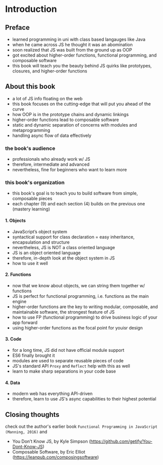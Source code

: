 # Introduction

## Preface

- learned programming in uni with class based langauges like Java
- when he came across JS he thought it was an abomination
- soon realized that JS was built from the ground up as OOP
- got excited about higher-order functions, functional programming, and composable software
- this book will teach you the beauty behind JS quirks like prototypes, closures, and higher-order functions

## About this book

- a lot of JS info floating on the web
- this book focuses on the cutting-edge that will put you ahead of the curve
- how OOP is in the prototype chains and dynamic linkings
- higher-order functions lead to composable software
- static and dynamic separation of concerns with modules and metaprogramming
- handling async flow of data effectively

### the book's audience

- professionals who already work w/ JS
- therefore, intermediate and advanced
- nevertheless, fine for beginners who want to learn more

### this book's organization

- this book's goal is to teach you to build software from simple, composable pieces
- each chapter (9) and each section (4) builds on the previous one (mastery learning)

#### 1. Objects

- JavaScript’s object system
- syntactical support for class declaration = easy inheritance, encapsulation and structure
- nevertheless, JS is NOT a class oriented language
- JS is an object oriented language
- therefore, in-depth look at the object system in JS
- how to use it well

#### 2. Functions

- now that we know about objects, we can string them together w/ functions
- JS is perfect for functional programming, i.e. functions as the main engine
- higher-order functions are the key to writing modular, composable, and maintainable software, the strongest feature of JS
- how to use FP (functional programming) to drive business logic of your app forward
- using higher-order functions as the focal point for youisr design

#### 3. Code

- for a long time, JS did not have official module support
- ES6 finally brought it
- modules are used to separate reusable pieces of code
- JS's standard API `Proxy` and `Reflect` help with this as well
- learn to make sharp separations in your code base

#### 4. Data

- modern web has everything API-driven
- therefore, learn to use JS's async capabilities to their highest potential

## Closing thoughts

check out the author's earlier book `Functional Programming in JavaScript (Manning, 2016)` and

- You Don’t Know JS, by Kyle Simpson (https://github.com/getify/You-Dont-Know-JS)
- Composable Software, by Eric Elliot (https://leanpub.com/composingsoftware)
